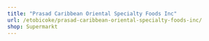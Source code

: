 ```yaml
---
title: "Prasad Caribbean Oriental Specialty Foods Inc"
url: /etobicoke/prasad-caribbean-oriental-specialty-foods-inc/
shop: Supermarkt
---
```

